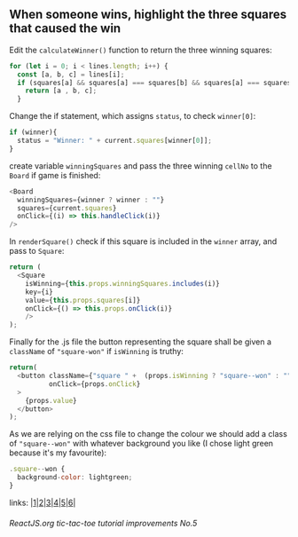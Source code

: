 ## When someone wins, highlight the three squares that caused the win

Edit the `calculateWinner()` function to return the three winning squares:

```javascript
for (let i = 0; i < lines.length; i++) {
  const [a, b, c] = lines[i];
  if (squares[a] && squares[a] === squares[b] && squares[a] === squares[c]) {
    return [a , b, c];
  }
```

Change the if statement, which assigns `status`, to check `winner[0]`:

```javascript
if (winner){
  status = "Winner: " + current.squares[winner[0]];
}
```

create variable `winningSquares` and pass the three winning `cellNo` to the `Board` if game is finished:

```javascript
<Board
  winningSquares={winner ? winner : ""}
  squares={current.squares}
  onClick={(i) => this.handleClick(i)}
/>
```

In `renderSquare()` check if this square is included in the `winner` array, and pass to `Square`:

```javascript
return (
  <Square
    isWinning={this.props.winningSquares.includes(i)}
    key={i}
    value={this.props.squares[i]}
    onClick={() => this.props.onClick(i)}
    />
);
```

Finally for the .js file the button representing the square shall be given a `className` of `"square-won"` if `isWinning` is truthy:

```javascript
return(
  <button className={"square " +  (props.isWinning ? "square--won" : "")}
          onClick={props.onClick}
  >
    {props.value}
  </button>
);
```

As we are relying on the css file to change the colour we should add a class of `"square--won"` with whatever background you like (I chose light green because it's my favourite):

```javascript
.square--won {
  background-color: lightgreen;
}
```

links: |[1](../1)|[2](../2)|[3](../3)|[4](../4)|[5](../5)|[6](../6)|

###### ReactJS.org tic-tac-toe tutorial improvements No.5
